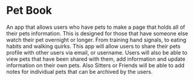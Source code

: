 # Pet Book

 An app that allows users who have pets to make a page that holds all of their pets information. This is designed for those that have someone else watch their pet overnight or longer. From training hand signals, to eating habits and walking quirks. This app will allow users to share their pets profile with other users via email, or username. Users will also be able to view pets that have been shared with them, add information and update information on their own pets. Also Sitters or Friends will be able to add notes for individual pets that can be archived by the users.